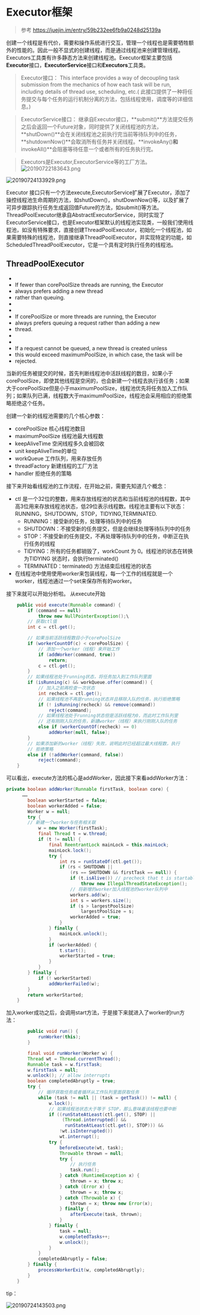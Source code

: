 # Executor框架
> 参考 https://juejin.im/entry/59b232ee6fb9a0248d25139a

创建一个线程是有代价，需要和操作系统进行交互，管理一个线程也是需要牺牲额外的性能的。因此一般不显式的创建线程，而是通过线程池来创建管理线程。Executors工具类有许多静态方法来创建线程池。Executor框架主要包括**Executor**接口，**ExecutorService**接口和**Executors**工具类。

> Executor接口： This interface provides a way of decoupling task submission from the mechanics of how each task will be run, including details of thread use, scheduling, etc.( 此接口提供了一种将任务提交与每个任务的运行机制分离的方法，包括线程使用，调度等的详细信息。)

> ExecutorService接口： 继承自Executor接口，**submit()**方法提交任务之后会返回一个Future对象，同时提供了关闭线程池的方法，**shutDown()**会在关闭线程池之前执行完当前等待队列中的任务，**shutdownNow()**会取消所有任务并关闭线程。**invokeAny()**和**invokeAll()**会阻塞等待任意一个或者所有的任务执行完。

> Executors是Executor,ExecutorService等的工厂方法。
![20190722183643.png](https://repositoryimage.oss-cn-shanghai.aliyuncs.com/img/20190722183643.png)

![20190724133929.png](https://repositoryimage.oss-cn-shanghai.aliyuncs.com/img/20190724133929.png)

Executor 接口只有一个方法execute,ExecutorService扩展了Executor，添加了操控线程池生命周期的方法，如shutDown()，shutDownNow()等，以及扩展了可异步跟踪执行任务生成返回值Future的方法，如submit()等方法。ThreadPoolExecutor继承自AbstractExecutorService，同时实现了ExecutorService接口，也是Executor框架默认的线程池实现类，一般我们使用线程池，如没有特殊要求，直接创建ThreadPoolExecutor，初始化一个线程池，如果需要特殊的线程池，则直接继承ThreadPoolExecutor，并实现特定的功能，如ScheduledThreadPoolExecutor，它是一个具有定时执行任务的线程池。



## ThreadPoolExecutor

 * <li> If fewer than corePoolSize threads are running, the Executor
 * always prefers adding a new thread
 * rather than queuing.</li>
 *
 * <li> If corePoolSize or more threads are running, the Executor
 * always prefers queuing a request rather than adding a new
 * thread.</li>
 *
 * <li> If a request cannot be queued, a new thread is created unless
 * this would exceed maximumPoolSize, in which case, the task will be
 * rejected.</li>
 
 当新的任务被提交的时候，首先判断线程池中活跃线程的数目，如果小于corePoolSize，即使其他线程是空闲的，也会新建一个线程去执行该任务；如果大于corePoolSize但是小于maximumPoolSize，线程池优先将任务加入工作队列；如果队列已满，线程数大于maximumPoolSize，线程池会采用相应的拒绝策略拒绝这个任务。

创建一个新的线程池需要的几个核心参数：

- corePoolSize 核心线程池数目
- maximumPoolSize 线程池最大线程数
- keepAliveTime 空闲线程多久会被回收
- unit keepAliveTime的单位
- workQueue 工作队列，用来存放任务
- threadFactory 新建线程的工厂方法
- handler 拒绝任务的策略

接下来开始看线程池的工作流程，在开始之前，需要先知道几个概念：
* ctl 是一个32位的整数，用来存放线程池的状态和当前线程池的线程数，其中高3位用来存放线程池状态，低29位表示线程数。线程池主要有以下状态：RUNNING，SHUTDOWN，STOP，TIDYING,TERMINATED.
    - RUNNING：接受新的任务，处理等待队列中的任务
    - SHUTDOWN：不接受新的任务提交，但是会继续处理等待队列中的任务
    - STOP：不接受新的任务提交，不再处理等待队列中的任务，中断正在执行任务的线程
    - TIDYING：所有的任务都销毁了，workCount 为 0。线程池的状态在转换为TIDYING 状态时，会执行terminated()
    - TERMINATED：terminated() 方法结束后线程池的状态
* 在线程池中使用使用worker来包装线程，每一个工作的线程就是一个worker，线程池通过一个set来保存所有的worker。

接下来就可以开始分析啦。
从execute开始
```java
    public void execute(Runnable command) {
        if (command == null)
            throw new NullPointerException();\
        // 获取ctl值
        int c = ctl.get();

        // 如果当前活跃线程数目小于corePoolSize
        if (workerCountOf(c) < corePoolSize) {
            // 添加一个worker（线程）来开始工作
            if (addWorker(command, true))
                return;
            c = ctl.get();
        }
        // 如果线程池处于running状态，将任务加入到工作队列里面
        if (isRunning(c) && workQueue.offer(command)) {
            // 加入之前再检查一次状态
            int recheck = ctl.get();
            // 如果线程池不再是running状态并且移除入队的任务，执行拒绝策略
            if (! isRunning(recheck) && remove(command))
                reject(command);
            // 如果线程池处于running状态但是活跃线程为0，而此时工作队列里
            // 还有刚刚入队的任务，新建worker（线程）来执行刚刚入队的任务
            else if (workerCountOf(recheck) == 0)
                addWorker(null, false);
        }
        // 如果添加新的worker（线程）失败，说明此时已经超过最大线程数，执行
        // 拒绝策略
        else if (!addWorker(command, false))
            reject(command);
    }
```

可以看出，execute方法的核心是addWorker，因此接下来看addWorker方法：

```java
private boolean addWorker(Runnable firstTask, boolean core) {
      ……
        boolean workerStarted = false;
        boolean workerAdded = false;
        Worker w = null;
        try {
        // 新建一个worker与任务相关联
            w = new Worker(firstTask);
            final Thread t = w.thread;
            if (t != null) {
                final ReentrantLock mainLock = this.mainLock;
                mainLock.lock();
                try {
                    int rs = runStateOf(ctl.get());
                    if (rs < SHUTDOWN ||
                        (rs == SHUTDOWN && firstTask == null)) {
                        if (t.isAlive()) // precheck that t is startable
                            throw new IllegalThreadStateException();
                        // 将新增的worker加入线程池的worker队列中
                        workers.add(w);
                        int s = workers.size();
                        if (s > largestPoolSize)
                            largestPoolSize = s;
                        workerAdded = true;
                    }
                } finally {
                    mainLock.unlock();
                }
                if (workerAdded) {
                    t.start();
                    workerStarted = true;
                }
            }
        } finally {
            if (! workerStarted)
                addWorkerFailed(w);
        }
        return workerStarted;
    }
```

加入worker成功之后，会调用start方法，于是接下来就进入了worker的run方法：

```java
        public void run() {
            runWorker(this);
        }

        final void runWorker(Worker w) {
        Thread wt = Thread.currentThread();
        Runnable task = w.firstTask;
        w.firstTask = null;
        w.unlock(); // allow interrupts
        boolean completedAbruptly = true;
        try {
            // 循环获取任务或者循环从工作队列里面获取任务
            while (task != null || (task = getTask()) != null) {
                w.lock();
                // 如果线程池状态大于等于 STOP，那么意味着该线程也要中断
                if ((runStateAtLeast(ctl.get(), STOP) ||
                     (Thread.interrupted() &&
                      runStateAtLeast(ctl.get(), STOP))) &&
                    !wt.isInterrupted())
                    wt.interrupt();
                try {
                    beforeExecute(wt, task);
                    Throwable thrown = null;
                    try {
                        // 执行任务
                        task.run();
                    } catch (RuntimeException x) {
                        thrown = x; throw x;
                    } catch (Error x) {
                        thrown = x; throw x;
                    } catch (Throwable x) {
                        thrown = x; throw new Error(x);
                    } finally {
                        afterExecute(task, thrown);
                    }
                } finally {
                    task = null;
                    w.completedTasks++;
                    w.unlock();
                }
            }
            completedAbruptly = false;
        } finally {
            processWorkerExit(w, completedAbruptly);
        }
    }
```
tip：

![20190724143503.png](https://repositoryimage.oss-cn-shanghai.aliyuncs.com/img/20190724143503.png)